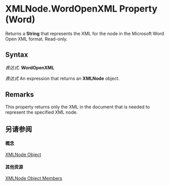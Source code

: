 
# XMLNode.WordOpenXML Property (Word)

Returns a  **String** that represents the XML for the node in the Microsoft Word Open XML format. Read-only.


## Syntax

 _表达式_. **WordOpenXML**

 _表达式_ An expression that returns an **XMLNode** object.


## Remarks

This property returns only the XML in the document that is needed to represent the specified XML node.


## 另请参阅


#### 概念


[XMLNode Object](fe305ba9-7375-ad4f-6036-155add17a9d0.md)
#### 其他资源


[XMLNode Object Members](http://msdn.microsoft.com/library/a3bf1476-b555-be1f-81b8-ec096099a9b6%28Office.15%29.aspx)